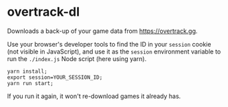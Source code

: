 # overtrack-dl

Downloads a back-up of your game data from https://overtrack.gg.

Use your browser's developer tools to find the ID in your `session` cookie
(not visible in JavaScript), and use it as the `session` environment variable
to run the `./index.js` Node script (here using yarn).

    yarn install;
    export session=YOUR_SESSION_ID;
    yarn run start;

If you run it again, it won't re-download games it already has.
